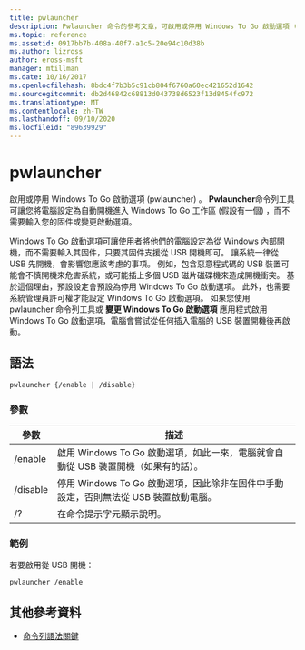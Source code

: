 ```yaml
---
title: pwlauncher
description: Pwlauncher 命令的參考文章，可啟用或停用 Windows To Go 啟動選項 (pwlauncher) 。
ms.topic: reference
ms.assetid: 0917bb7b-408a-40f7-a1c5-20e94c10d38b
ms.author: lizross
author: eross-msft
manager: mtillman
ms.date: 10/16/2017
ms.openlocfilehash: 8bdc4f7b3b5c91cb804f6760a60ec421652d1642
ms.sourcegitcommit: db2d46842c68813d043738d6523f13d8454fc972
ms.translationtype: MT
ms.contentlocale: zh-TW
ms.lasthandoff: 09/10/2020
ms.locfileid: "89639929"
---
```

# <a name="pwlauncher"></a>pwlauncher

啟用或停用 Windows To Go 啟動選項 (pwlauncher) 。 **Pwlauncher**命令列工具可讓您將電腦設定為自動開機進入 Windows To Go 工作區 (假設有一個) ，而不需要輸入您的固件或變更啟動選項。

Windows To Go 啟動選項可讓使用者將他們的電腦設定為從 Windows 內部開機，而不需要輸入其固件，只要其固件支援從 USB 開機即可。 讓系統一律從 USB 先開機，會影響您應該考慮的事項。 例如，包含惡意程式碼的 USB 裝置可能會不慎開機來危害系統，或可能插上多個 USB 磁片磁碟機來造成開機衝突。 基於這個理由，預設設定會預設為停用 Windows To Go 啟動選項。 此外，也需要系統管理員許可權才能設定 Windows To Go 啟動選項。 如果您使用 pwlauncher 命令列工具或 **變更 Windows To Go 啟動選項** 應用程式啟用 Windows To Go 啟動選項，電腦會嘗試從任何插入電腦的 USB 裝置開機後再啟動。

## <a name="syntax"></a>語法

```
pwlauncher {/enable | /disable}
```

### <a name="parameters"></a>參數

| 參數 | 描述 |
|--|--|
| /enable | 啟用 Windows To Go 啟動選項，如此一來，電腦就會自動從 USB 裝置開機（如果有的話）。 |
| /disable | 停用 Windows To Go 啟動選項，因此除非在固件中手動設定，否則無法從 USB 裝置啟動電腦。 |
| /? | 在命令提示字元顯示說明。 |

### <a name="examples"></a>範例

若要啟用從 USB 開機：

```
pwlauncher /enable
```

## <a name="additional-references"></a>其他參考資料

- [命令列語法關鍵](command-line-syntax-key.md)

